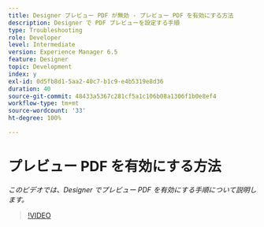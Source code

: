 ```yaml
---
title: Designer プレビュー PDF が無効 - プレビュー PDF を有効にする方法
description: Designer で PDF プレビューを設定する手順
type: Troubleshooting
role: Developer
level: Intermediate
version: Experience Manager 6.5
feature: Designer
topic: Development
index: y
exl-id: 0d5fb8d1-5aa2-40c7-b1c9-e4b5319e8d36
duration: 40
source-git-commit: 48433a5367c281cf5a1c106b08a1306f1b0e8ef4
workflow-type: tm+mt
source-wordcount: '33'
ht-degree: 100%

---
```


# プレビュー PDF を有効にする方法

*このビデオでは、Designer でプレビュー PDF を有効にする手順について説明します。*

>[!VIDEO](https://video.tv.adobe.com/v/335500?quality=12&learn=on)
